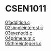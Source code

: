 # CSEN1011
[01addition.c](https://github.com/srishivanic/CSEN1011/blob/561d1df3abca3d91ca7069553f335d7ae19c4897/01Additionalgorithm.txt)<br/>
[02simpleinterest.c](https://github.com/srishivanic/CSEN1011/blob/2d9e96b46809cb26eb9a6134ab887760fd70233c/02Simpleinterest)<br/>
[03evenodd.c](https://github.com/srishivanic/CSEN1011/blob/d6239d23f1b9a1f127bc24d8c7b9352e9c859d85/03evenodd%20c++.txt)<br/>
[04primenum.c](https://github.com/srishivanic/CSEN1011/blob/291536a54b04707080e729873f9741c8bf663b46/04primenumbers.c++.txt)<br/>
[05threeintegers.c](https://github.com/srishivanic/CSEN1011/blob/60b5dbf7b106edbae2ad1c0fdaa31d7cbd74d04d/05threeintegers.cpp)<br/>
